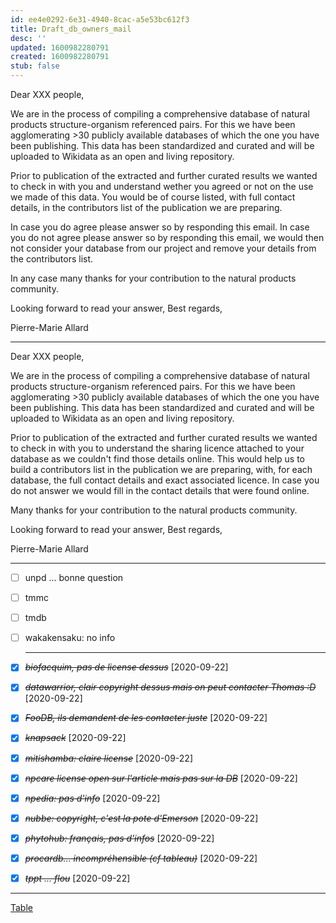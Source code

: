 ```yaml
---
id: ee4e0292-6e31-4940-8cac-a5e53bc612f3
title: Draft_db_owners_mail
desc: ''
updated: 1600982280791
created: 1600982280791
stub: false
---
```




Dear XXX people,


We are in the process of compiling a comprehensive database of natural products structure-organism referenced pairs. For this we have been agglomerating >30 publicly available databases of which the one you have been publishing. This data has been standardized and curated and will be uploaded to Wikidata as an open and living repository.

Prior to publication of the extracted and further curated results we wanted to check in with you and understand wether you agreed or not on the use we made of this data. You would be of course listed, with full contact details, in the contributors list of the publication we are preparing.

In case you do agree please answer so by responding this email. 
In case you do not agree please answer so by responding this email, we would then not consider your database from our project and remove your details from the contributors list.

In any case many thanks for your contribution to the natural products community.

Looking forward to read your answer,
Best regards,


Pierre-Marie Allard

---


Dear XXX people,


We are in the process of compiling a comprehensive database of natural products structure-organism referenced pairs. For this we have been agglomerating >30 publicly available databases of which the one you have been publishing. This data has been standardized and curated and will be uploaded to Wikidata as an open and living repository.

Prior to publication of the extracted and further curated results we wanted to check in with you to understand the sharing licence attached to your database as we couldn't find those details online. This would help us to build a contributors list in the publication we are preparing, with, for each database, the full contact details and exact associated licence. In case you do not answer we would fill in the contact details that were found online.

Many thanks for your contribution to the natural products community.

Looking forward to read your answer,
Best regards,


Pierre-Marie Allard


---

- [ ] unpd ... bonne question
- [ ] tmmc
- [ ] tmdb
- [ ] wakakensaku: no info
  
  ---
  
- [X] ~~*biofacquim, pas de license dessus*~~ [2020-09-22]
- [X] ~~*datawarrior, clair copyright dessus mais on peut contacter Thomas :D*~~ [2020-09-22]
- [X] ~~*FooDB, ils demandent de les contacter juste*~~ [2020-09-22]
- [X] ~~*knapsack*~~ [2020-09-22]
- [X] ~~*mitishamba: claire license*~~ [2020-09-22]
- [X] ~~*npcare license open sur l'article mais pas sur la DB*~~ [2020-09-22]
- [X] ~~*npedia: pas d'info*~~ [2020-09-22]
- [X] ~~*nubbe: copyright, c'est la pote d'Emerson*~~ [2020-09-22]
- [X] ~~*phytohub: français, pas d'infos*~~ [2020-09-22]
- [X] ~~*procardb... incompréhensible (cf tableau)*~~ [2020-09-22]
- [X] ~~*tppt ... flou*~~ [2020-09-22]

















---

[Table](https://gitlab.unige.ch/Adriano.Rutz/opennaturalproductsdb#table-of-curated-db)

